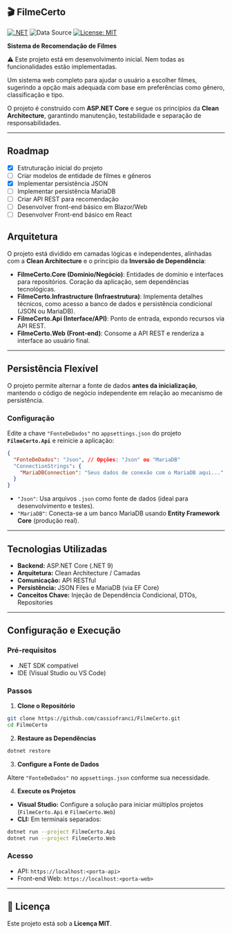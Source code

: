 🎬 FilmeCerto 
---


[![.NET](https://img.shields.io/badge/.NET-9-blue)](https://dotnet.microsoft.com/)  ![Data Source](https://img.shields.io/badge/Data-Json%20%7C%20MariaDB-orange) [![License: MIT](https://img.shields.io/badge/License-MIT-darkgreen)](https://opensource.org/licenses/MIT)

**Sistema de Recomendação de Filmes**

⚠️ Este projeto está em desenvolvimento inicial. Nem todas as funcionalidades estão implementadas.

Um sistema web completo para ajudar o usuário a escolher filmes, sugerindo a opção mais adequada com base em preferências como gênero, classificação e tipo.

O projeto é construído com **ASP.NET Core** e segue os princípios da **Clean Architecture**, garantindo manutenção, testabilidade e separação de responsabilidades.

---
## Roadmap
- [x] Estruturação inicial do projeto
- [ ] Criar modelos de entidade de filmes e gêneros
- [x] Implementar persistência JSON
- [ ] Implementar persistência MariaDB
- [ ] Criar API REST para recomendação
- [ ] Desenvolver front-end básico em Blazor/Web
- [ ] Desenvolver Front-end básico em React

## Arquitetura

O projeto está dividido em camadas lógicas e independentes, alinhadas com a **Clean Architecture** e o princípio da **Inversão de Dependência**:

* **FilmeCerto.Core (Domínio/Negócio)**: Entidades de domínio e interfaces para repositórios. Coração da aplicação, sem dependências tecnológicas.
* **FilmeCerto.Infrastructure (Infraestrutura)**: Implementa detalhes técnicos, como acesso a banco de dados e persistência condicional (JSON ou MariaDB).
* **FilmeCerto.Api (Interface/API)**: Ponto de entrada, expondo recursos via API REST.
* **FilmeCerto.Web (Front-end)**: Consome a API REST e renderiza a interface ao usuário final.

---

## Persistência Flexível

O projeto permite alternar a fonte de dados **antes da inicialização**, mantendo o código de negócio independente em relação ao mecanismo de persistência.

### Configuração

Edite a chave `"FonteDeDados"` no `appsettings.json` do projeto **`FilmeCerto.Api`** e reinicie a aplicação:

```json
{
  "FonteDeDados": "Json", // Opções: "Json" ou "MariaDB"
  "ConnectionStrings": {
    "MariaDBConnection": "Seus dados de conexão com o MariaDB aqui..."
  }
}
```

* `"Json"`: Usa arquivos `.json` como fonte de dados (ideal para desenvolvimento e testes).
* `"MariaDB"`: Conecta-se a um banco MariaDB usando **Entity Framework Core** (produção real).

---

## Tecnologias Utilizadas

* **Backend:** ASP.NET Core (.NET 9)
* **Arquitetura:** Clean Architecture / Camadas
* **Comunicação:** API RESTful
* **Persistência:** JSON Files e MariaDB (via EF Core)
* **Conceitos Chave:** Injeção de Dependência Condicional, DTOs, Repositories

---

## Configuração e Execução

### Pré-requisitos

* .NET SDK compatível
* IDE (Visual Studio ou VS Code)

### Passos

1. **Clone o Repositório**

```bash
git clone https://github.com/cassiofranci/FilmeCerto.git
cd FilmeCerto
```

2. **Restaure as Dependências**

```bash
dotnet restore
```

3. **Configure a Fonte de Dados**

Altere `"FonteDeDados"` no `appsettings.json` conforme sua necessidade.

4. **Execute os Projetos**

* **Visual Studio:** Configure a solução para iniciar múltiplos projetos (`FilmeCerto.Api` e `FilmeCerto.Web`)
* **CLI:** Em terminais separados:

```bash
dotnet run --project FilmeCerto.Api
dotnet run --project FilmeCerto.Web
```

### Acesso

* API: `https://localhost:<porta-api>`
* Front-end Web: `https://localhost:<porta-web>`

---

## 📄 Licença

Este projeto está sob a **Licença MIT**.
